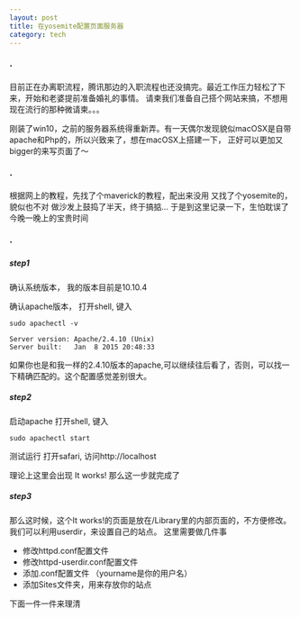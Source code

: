 ```yaml
---
layout: post
title: 在yosemite配置页面服务器
category: tech
---
```



### ·

目前正在办离职流程，腾讯那边的入职流程也还没搞完。最近工作压力轻松了下来，开始和老婆提前准备婚礼的事情。
请柬我们准备自己搭个网站来搞，不想用现在流行的那种微请柬。。。

刚装了win10，之前的服务器系统得重新弄。有一天偶尔发现貌似macOSX是自带apache和Php的，所以兴致来了，想在macOSX上搭建一下，
正好可以更加又bigger的来写页面了～

### ·

根据网上的教程，先找了个maverick的教程，配出来没用
又找了个yosemite的，貌似也不对
做沙发上鼓捣了半天，终于搞掂...
于是到这里记录一下，生怕耽误了今晚一晚上的宝贵时间

### ·

##### step1

确认系统版本，
我的版本目前是10.10.4

确认apache版本，
打开shell, 键入

```Shell
sudo apachectl -v

Server version: Apache/2.4.10 (Unix)
Server built:   Jan  8 2015 20:48:33
```

如果你也是和我一样的2.4.10版本的apache,可以继续往后看了，否则，可以找一下精确匹配的。这个配置感觉差别很大。

##### step2

启动apache
打开shell, 键入

```Shell
sudo apachectl start
```

测试运行
打开safari, 访问http://localhost

理论上这里会出现
It works!
那么这一步就完成了

##### step3

那么这时候，这个It works!的页面是放在/Library里的内部页面的，不方便修改。我们可以利用userdir，来设置自己的站点。
这里需要做几件事

* 修改httpd.conf配置文件
* 修改httpd-userdir.conf配置文件
* 添加<yourname>.conf配置文件 （yourname是你的用户名）
* 添加Sites文件夹，用来存放你的站点

下面一件一件来理清


